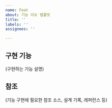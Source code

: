 ```yaml
---
name: Feat
about: 기능 이슈 템플릿
title: ''
labels: ''
assignees: ''

---
```


## 구현 기능

(구현하는 기능 설명)

## 참조

(기능 구현에 필요한 참조 소스, 설계 기록, 레퍼런스 등)
